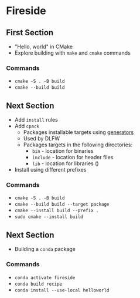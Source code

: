 # Fireside

## First Section

- "Hello, world" in CMake
- Explore building with `make` and `cmake` commands

### Commands

- `cmake -S . -B build`
- `cmake --build build`

## Next Section

- Add `install` rules
- Add `cpack`
  - Packages installable targets using [generators](https://cmake.org/cmake/help/latest/manual/cpack-generators.7.html)
  - Used by DLFW
  - Packages targets in the following directories:
    - `bin` - location for binaries
    - `include` - location for header files
    - `lib` - location for libraries ()
- Install using different prefixes

### Commands

- `cmake -S . -B build`
- `cmake --build build --target package`
- `cmake --install build --prefix .`
- `sudo cmake --install build`

## Next Section

- Building a `conda` package

### Commands

- `conda activate fireside`
- `conda build recipe`
- `conda install --use-local helloworld`
